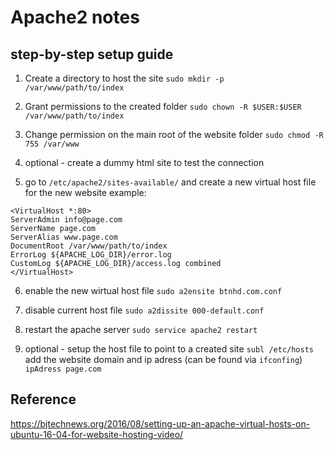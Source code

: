 # Apache2 notes

## step-by-step setup guide

1. Create a directory to host the site
``` sudo mkdir -p /var/www/path/to/index ```

2. Grant permissions to the created folder
```sudo chown -R $USER:$USER /var/www/path/to/index```

3. Change permission on the main root of the website folder
```sudo chmod -R 755 /var/www```

4. optional - create a dummy html site to test the connection

5. go to ```/etc/apache2/sites-available/``` and create a new virtual host file for the new website
example:
```
<VirtualHost *:80>
ServerAdmin info@page.com
ServerName page.com
ServerAlias www.page.com
DocumentRoot /var/www/path/to/index
ErrorLog ${APACHE_LOG_DIR}/error.log
CustomLog ${APACHE_LOG_DIR}/access.log combined
</VirtualHost>
```

6. enable the new wirtual host file
``` sudo a2ensite btnhd.com.conf ```

7. disable current host file
```sudo a2dissite 000-default.conf ```

8. restart the apache server
```sudo service apache2 restart```

9. optional - setup the host file to point to a created site
``` subl /etc/hosts ```
add the website domain and ip adress (can be found via ```ifconfing```)
```ipAdress page.com```

## Reference

https://bjtechnews.org/2016/08/setting-up-an-apache-virtual-hosts-on-ubuntu-16-04-for-website-hosting-video/

